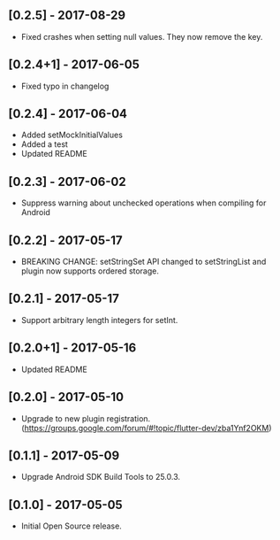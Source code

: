 ## [0.2.5] - 2017-08-29

* Fixed crashes when setting null values. They now remove the key.

## [0.2.4+1] - 2017-06-05

* Fixed typo in changelog

## [0.2.4] - 2017-06-04

* Added setMockInitialValues
* Added a test
* Updated README

## [0.2.3] - 2017-06-02

* Suppress warning about unchecked operations when compiling for Android

## [0.2.2] - 2017-05-17

* BREAKING CHANGE: setStringSet API changed to setStringList and plugin now supports
  ordered storage.

## [0.2.1] - 2017-05-17

* Support arbitrary length integers for setInt.

## [0.2.0+1] - 2017-05-16

* Updated README

## [0.2.0] - 2017-05-10

* Upgrade to new plugin registration. (https://groups.google.com/forum/#!topic/flutter-dev/zba1Ynf2OKM)

## [0.1.1] - 2017-05-09

* Upgrade Android SDK Build Tools to 25.0.3.

## [0.1.0] - 2017-05-05

* Initial Open Source release.
